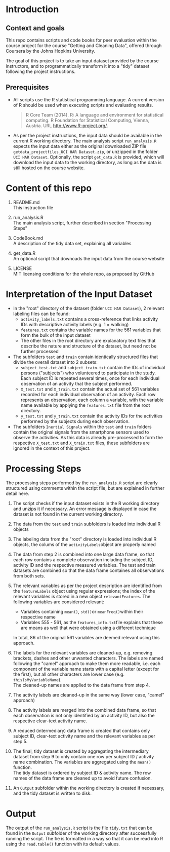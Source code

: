 # Introduction

## Context and goals

This repo contains scripts and code books for peer evaluation within the course project for the course "Getting and Cleaning Data", offered through Coursera by the Johns Hopkins University.

The goal of this project is to take an input dataset provided by the course instructors, and to programmatically transform it into a "tidy" dataset following the project instructions.

## Prerequisites

* All scripts use the R statistical programming language. A current version of R should be used when executing scripts and evaluating results.

   > R Core Team (2014). R: A language and environment for statistical computing. R Foundation for Statistical Computing, Vienna, Austria. URL http://www.R-project.org/.

* As per the project instructions, the input data should be available in the current R working directory. The main analysis script `run_analysis.R` expects the input data either as the original downloaded ZIP file `getdata_projectfiles_UCI HAR Dataset.zip`, or unzipped in the folder `UCI HAR Dataset`. Optionally, the script `get_data.R` is provided, which will download the input data to the working directory, as long as the data is still hosted on the course website.

# Content of this repo

1. README.md   
   This instruction file

2. run_analysis.R   
   The main analysis script, further described in section "Processing Steps"
   
3. CodeBook.md   
   A description of the tidy data set, explaining all variables
   
4. get_data.R   
   An optional script that downoads the input data from the course website
   
5. LICENSE   
   MIT licensing conditions for the whole repo, as proposed by GitHub
   
# Interpretation of the Input Dataset

* In the "root" directory of the dataset (folder `UCI HAR Dataset`), 2 relevant labeling files can be found:   
   * `activity_labels.txt` contains a cross-reference that links activity IDs with descriptive activity labels (e.g. 1 = walking)
   * `features.txt` contains the variable names for the 561 variables that form the bulk of the input dataset
   * The other files in the root directory are explanatory text files that describe the nature and structure of the dataset, but need not be further processed
* The subfolders `test` and `train` contain identically structured files that divide the overall dataset into 2 subsets:
   * `subject_test.txt` and `subject_train.txt` contain the IDs of individual persons ("subjects") who volunteered to participate in the study. Each subject ID is repeated several times, once for each individual observation of an activity that the subject performed.
   *  `X_test.txt` and `X_train.txt` contain the actual set of 561 variables recorded for each individual observation of an activity. Each row represents an observation, each column a variable, with the variable name available by applying the `features.txt` file from the root directory.
   * `y_test.txt` and `y_train.txt` contain the activity IDs for the activities performed by the subjects during each observation.
* The subfolders `Inertial Signals` within the `test` and `train` folders contain the original signals from the smartphone sensors used to observe the activities. As this data is already pre-processed to form the respective `X_test.txt` and `X_train.txt` files, these subfolders are ignored in the context of this project.

# Processing Steps

The processing steps performed by the `run_analysis.R` script are clearly structured using comments within the script file, but are explained in further detail here.

1. The script checks if the input dataset exists in the R working directory and unzips it if necessary. An error message is displayed in case the dataset is not found in the current working directory.
2. The data from the `test` and `train` subfolders is loaded into individual R objects
3. The labeling data from the "root" directory is loaded into individual R objects, the colums of the `activityLabels`object are properly named
4. The data from step 2 is combined into one large data frame, so that each row contains a complete observation including the subject ID, activity ID and the respective measured variables. The test and train datasets are combined so that the data frame containes all observations from both sets.
5. The relevant variables as per the project description are identified from the `featureLabels` object using regular expressions; the index of the relevant variables is stored in a new object `relevantFeatures`. The following variables are considered relevant:
   * Variables containing `mean()`, `std()`or `meanFreq()`within their respective name
   * Variables 555 - 561, as the `features_info.txt`file explains that these are means as well that were obtained using a different technique   

   In total, 86 of the original 561 variables are deemed relevant using this approach.
6. The labels for the relevant variables are cleaned-up, e.g. removing brackets, dashes and other unwanted characters. The labels are named following the "camel" approach to make them more readable, i.e. each component of the variable name starts with a capital letter (except for the first), but all other characters are lower case (e.g. `thisIsMyVariableName`).   
The cleaned-up names are applied to the data frame from step 4.
7. The activity labels are cleaned-up in the same way (lower case, "camel" approach)
8. The activity labels are merged into the combined data frame, so that each observation is not only identified by an activity ID, but also the respective clear-text activity name.
9. A reduced (intermediary) data frame is created that contains only subject ID, clear-text activity name and the relevant variables as per step 5.
10. The final, tidy dataset is created by aggregating the intermediary dataset from step 9 to only contain one row per subject ID / activity name combination. The variables are aggregated using the `mean()` function.   
The tidy dataset is ordered by subject ID & activity name. The row names of the data frame are cleaned up to avoid future confusion.
11. An `Output` subfolder within the working directory is created if necessary, and the tidy dataset is written to disk.

# Output
The output of the `run_analysis.R` script is the file `tidy.txt` that can be found in the `Output` subfolder of the working directory after successfully running the script. The fie is formatted in a way so that it can be read into R using the `read.table()` function with its default values.